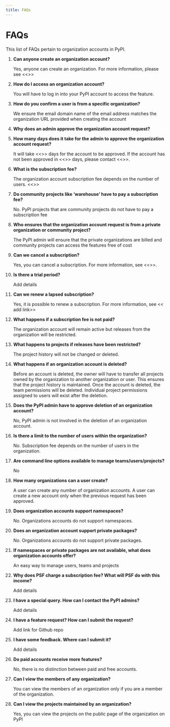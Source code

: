 ```yaml
---
title: FAQs
---
```


# FAQs

This list of FAQs pertain to organization accounts in PyPI.

1. **Can anyone create an organization account?**

    Yes, anyone can create an organization. For more information,
    please see <<>>

1. **How do I access an organization account?**

    You will have to log in into your PyPI account to access the feature.

1. **How do you confirm a user is from a specific organization?**

    We ensure the email domain name of the email address matches the
    organization URL provided when creating the account

1. **Why does an admin approve the organization account request?**
	
1. **How many days does it take for the admin to approve the organization
account request?**

    It will take <<>> days for the account to be approved.
    If the account has not been approved in <<>> days, please contact <<>>.

1. **What is the subscription fee?**

    The organization account subscription fee depends on the
    number of users. <<>>

1. **Do community projects like ‘warehouse’ have to pay a subscription fee?**

    No. PyPI projects that are community projects do not have to pay a
    subscription fee

1. **Who ensures that the organization account request is from a private
organization or community  project?**

    The PyPI admin will ensure that the private organizations are
    billed and community projects can access the features free of cost

1. **Can we cancel a subscription?**

    Yes, you can cancel a subscription. For more information, see <<>>.

1. **Is there a trial period?**

    Add details

1. **Can we renew a lapsed subscription?**

    Yes, it is possible to renew a subscription. For more information,
    see << add link>>

1. **What happens if a subscription fee is not paid?**

    The organization account will remain active but releases from the
    organization will be restricted.

1. **What happens to projects if releases have been restricted?**

    The project history will not be changed or deleted.

1. **What happens if an organization account is deleted?**

    Before an account is deleted, the owner will have to transfer all
    projects owned by the organization to another organization or user.
    This ensures that the project history is maintained.
    Once the account is deleted,
    the team permissions will be deleted.
    Individual project permissions assigned to users will exist
    after the deletion.

1. **Does the PyPI admin have to approve deletion of an organization account?**

    No, PyPI admin is not involved in the deletion of an organization account.

1. **Is there a limit to the number of users within the organization?**

    No. Subscription fee depends on the number of users in the organization.

1. **Are command line options available to manage teams/users/projects?**

    No

1. **How many organizations can a user create?**

    A user can create any number of organization accounts.
    A user can create a new account only when the previous
    request has been approved.

1. **Does organization accounts support namespaces?**

    No. Organizations accounts do not support namespaces.

1. **Does an organization account support private packages?**

    No. Organizations accounts do not support private packages.

1. **If namespaces or private packages are not available,
what does organization accounts offer?**

    An easy way to manage users, teams and projects

1. **Why does PSF charge a subscription fee? What will PSF do
with this income?**

    Add details

1. **I have a special query. How can I contact the PyPI admins?**

    Add details

1. **I have a feature request? How can I submit the request?**

    Add link for Github repo

1. **I have some feedback. Where can I submit it?**

    Add details

1. **Do paid accounts receive more features?**

    No, there is no distinction between paid and free accounts.

1. **Can I view the members of any organization?**

    You can view the members of an organization only if
    you are a member of the organization.

1. **Can I view the projects maintained by an organization?**

    Yes, you can view the projects on the public page of
    the organization on PyPI


